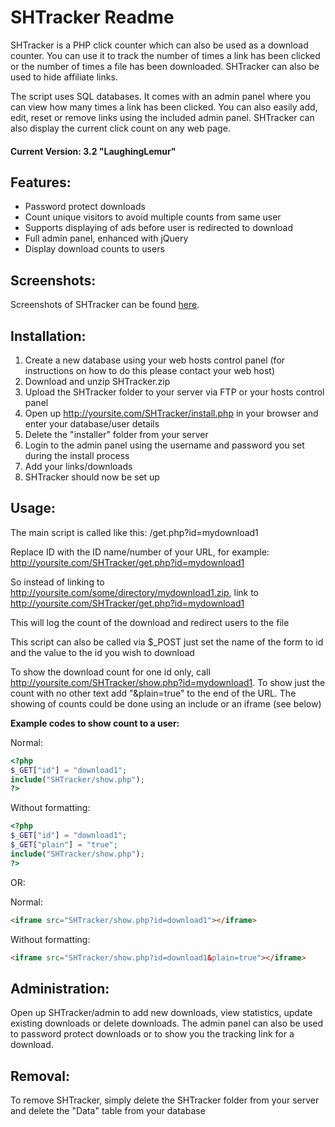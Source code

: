 SHTracker Readme
================

SHTracker is a PHP click counter which can also be used as a download counter. You can use it to track the number of times a link has been clicked or the number of times a file has been downloaded. SHTracker can also be used to hide affiliate links.

The script uses SQL databases. It comes with an admin panel where you can view how many times a link has been clicked. You can also easily add, edit, reset or remove links using the included admin panel. SHTracker can also display the current click count on any web page.

#### Current Version: 3.2 "LaughingLemur"

Features:
---------

* Password protect downloads
* Count unique visitors to avoid multiple counts from same user
* Supports displaying of ads before user is redirected to download
* Full admin panel, enhanced with jQuery
* Display download counts to users

Screenshots:
------------

Screenshots of SHTracker can be found [here](http://imgur.com/a/GSgAs).

Installation:
-------------

1. Create a new database using your web hosts control panel (for instructions on how to do this please contact your web host)
2. Download and unzip SHTracker.zip
3. Upload the SHTracker folder to your server via FTP or your hosts control panel
4. Open up http://yoursite.com/SHTracker/install.php in your browser and enter your database/user details
5. Delete the "installer" folder from your server
6. Login to the admin panel using the username and password you set during the install process
7. Add your links/downloads
8. SHTracker should now be set up

Usage:
------

The main script is called like this: /get.php?id=mydownload1

Replace ID with the ID name/number of your URL, for example: http://yoursite.com/SHTracker/get.php?id=mydownload1

So instead of linking to http://yoursite.com/some/directory/mydownload1.zip, link to http://yoursite.com/SHTracker/get.php?id=mydownload1

This will log the count of the download and redirect users to the file

This script can also be called via $_POST just set the name of the form to id and the value to the id you wish to download

To show the download count for one id only, call http://yoursite.com/SHTracker/show.php?id=mydownload1. To show just the count with no other text add "&plain=true" to the end of the URL. The showing of counts could be done using an include or an iframe (see below)

**Example codes to show count to a user:**

Normal:

```php
<?php
$_GET["id"] = "download1";
include("SHTracker/show.php");
?>
```

Without formatting:

```php
<?php
$_GET["id"] = "download1";
$_GET["plain"] = "true";
include("SHTracker/show.php");
?>
```

OR:

Normal:

```html
<iframe src="SHTracker/show.php?id=download1"></iframe>
```

Without formatting:

```html
<iframe src="SHTracker/show.php?id=download1&plain=true"></iframe>
```

Administration:
---------------

Open up SHTracker/admin to add new downloads, view statistics, update existing downloads or delete downloads. The admin panel can also be used to password protect downloads or to show you the tracking link for a download.

Removal:
--------

To remove SHTracker, simply delete the SHTracker folder from your server and delete the "Data" table from your database
